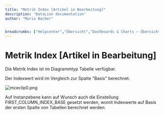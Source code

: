 ```yaml
---
title: "Metrik Index [Artikel in Bearbeitung]"
description: "DataLion documentation"
author: "Mario Bacher"


breadcrumbs: ["Helpcenter","Übersicht","Dashboards & Charts – Übersicht & Anleitungen","Tabellen in DataLion"]
---
```


# Metrik Index [Artikel in Bearbeitung]

Die Metrik Index ist im Diagrammtyp Tabelle verfügbar.

Der Indexwert wird im Vergleich zur Spalte "Basis" berechnet. 

![mceclip0.png](/img/85753861.png)

Auf Instanzebene kann auf Wunsch auch die Einstellung FIRST\_COLUMN\_INDEX\_BASE gesetzt werden, womit Indexwerte auf Basis der ersten Spalte von Tabellen berechnet werden.
